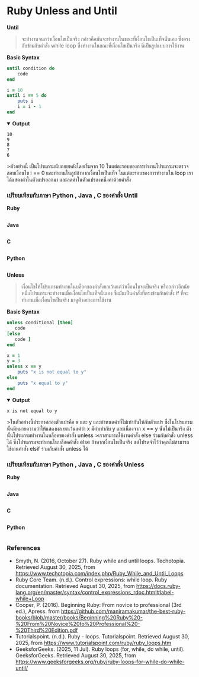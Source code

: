 # Ruby Unless and Until

**Until**
> จะทำงานจนกว่าเงื่อนไขเป็นจริง กล่าวคือมันจะทำงานในขณะที่เงื่อนไขเป็นเท็จนั่นเอง ซึ่งตรงกับข้ามกับคำสั่ง while loop ซึ่งทำงานในขณะที่เงื่อนไขเป็นจริง นี่เป็นรูปแบบการใช้งาน

**Basic Syntax**
``` ruby
until condition do
    code
end
```
``` ruby
i = 10
until i == 5 do
    puts i
    i = i - 1
end
```
<details open>
  <summary><strong>Output</strong></summary>
  <pre><code>10
9
8
7
6
</code></pre>
</details>
>ตัวอย่างนี้ เป็นโปรแกรมนับถอยหลังโดยเริ่มจาก 10 ในแต่ละรอบของการทำงานโปรแกรมจะตรวจสอบเงื่อนไข i == 0 และทำงานในลูปถ้าหากเงื่อนไขเป็นเท็จ ในแต่ละรอบของการทำงานใน loop เราได้แสดงค่าในตัวแปรออกมา และลดค่าในตัวแปรลงหนึ่งค่าด้วยคำสั่ง

### เปรียบเทียบกับภาษา Python , Java , C ของคำสั่ง Until

**Ruby**
``` ruby

```
**Java**
``` Java

```
**C**
``` C

```
**Python**
``` Python

``` 
**Unless**
>เงื่อนไขให้โปรแกรมทำงานในบล็อคของคำสั่งยกเว้นแต่ว่าเงื่อนไขจะเป็นจริง หรือกล่าวอีกนัยหนึ่งโปรแกรมจะทำงานเมื่อเงื่อนไขเป็นเท็จนั่นเอง ซึ่งมันเป็นคำสั่งที่ตรงข้ามกับคำสั่ง if ที่จะทำงานเมื่อเงื่อนไขเป็นจริง มาดูตัวอย่างการใช้งาน

**Basic Syntax**
``` ruby
unless conditional [then]
   code
[else
   code ]
end
```
``` ruby
x = 1
y = 3
unless x == y
    puts "x is not equal to y"
else
    puts "x equal to y"
end
```
<details open>
  <summary><strong>Output</strong></summary>
  <pre><code>x is not equal to y
</code></pre>
</details>
>ในตัวอย่างนี้ประกาศสองตัวแปรคือ x และ y และกำหนดค่าที่ไม่เท่ากันให้กับตัวแปร ซึ่งในโปรแกรมนั้นมีหมายความว่าให้แสดงผล ยกเว้นแต่ว่า x มีค่าเท่ากับ y และเนื่องจาก x == y นั้นไม่เป็นจริง ดังนั้นโปรแกรมทำงานในบล็อคของคำสั่ง unless
>เราสามารถใช้งานคำสั่ง else ร่วมกับคำสั่ง unless ได้ ซึ่งโปรแกรมจะทำงานในบล็อคคำสั่ง else ถ้าหากเงื่อนไขเป็นจริง แต่โปรดจำไว้ว่าคุณไม่สามารถใช้งานคำสั่ง elsif ร่วมกับคำสั่ง unless ได้

### เปรียบเทียบกับภาษา Python , Java , C ของคำสั่ง Unless

**Ruby**
``` ruby

```
**Java**
``` Java

```
**C**
``` C

```
**Python**
``` Python

``` 
### References
* Smyth, N. (2016, October 27). Ruby while and until loops. Techotopia. Retrieved August 30, 2025, from https://www.techotopia.com/index.php/Ruby_While_and_Until_Loops
* Ruby Core Team. (n.d.). Control expressions: while loop. Ruby documentation. Retrieved August 30, 2025, from
https://docs.ruby-lang.org/en/master/syntax/control_expressions_rdoc.html#label-while+Loop
* Cooper, P. (2016). Beginning Ruby: From novice to professional (3rd ed.), Apress. from
https://github.com/maniramakumar/the-best-ruby-books/blob/master/books/Beginning%20Ruby%20-%20From%20Novice%20to%20Professional%20-%20Third%20Edition.pdf
* Tutorialspoint. (n.d.). Ruby - loops. Tutorialspoint. Retrieved August 30, 2025, from
https://www.tutorialspoint.com/ruby/ruby_loops.htm
* GeeksforGeeks. (2025, 11 Jul). Ruby loops (for, while, do while, until). GeeksforGeeks. Retrieved August 30, 2025, from
https://www.geeksforgeeks.org/ruby/ruby-loops-for-while-do-while-until/
### 

